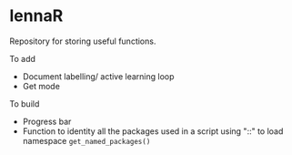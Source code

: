 # lennaR

Repository for storing useful functions.

To add 
- Document labelling/ active learning loop
- Get mode


To build 
- Progress bar
- Function to identity all the packages used in a script using "::" to load namespace `get_named_packages()`